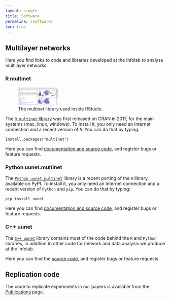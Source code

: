 ```yaml
---
layout: single
title: Software
permalink: /software/
toc: true
---
```


## Multilayer networks

Here you find links to code and libraries developed at the Infolab to analyse multilayer networks.

### R multinet

<figure>
<img src="/assets/images/software/r_multinet.png"
         alt="The multinet library used inside RStudio" width="30%" />
    <figcaption>The multinet library used inside RStudio.</figcaption>
</figure>

The <a href=""> `R multinet` library</a> was first released on CRAN in 2017, for the main systems (mac, linux, windows). To install it, you only need an Internet connection and a recent version of `R`. You can do that by typing:

    install.packages("multinet")
    
Here you can find <a href="">documentation and source code</a>, and register bugs or feature requests. 

### Python uunet.multinet

The  <a href="">`Python uunet.multinet`</a> library is a recent porting of the `R` library, available on PyPI. To install it, you only need an Internet connection and a recent version of `Python` and `pip`. You can do that by typing:

    pip install uunet
    
Here you can find <a href="">documentation and source code</a>, and register bugs or feature requests. 

### C++ uunet

The <a href="">`C++ uunet`</a> library contains most of the code behind the `R` and `Python` libraries, in addition to other code for network and data analysis we produce at the Infolab. 

Here you can find the <a href="">source code</a>, and register bugs or feature requests. 

## Replication code

The code to replicate experiments in our papers is available from the <a href="../publications">Publications</a> page.
